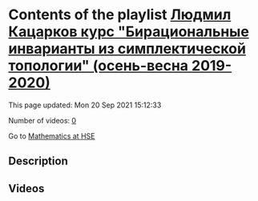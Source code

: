# Contents of the playlist [Людмил Кацарков курс "Бирациональные инварианты из симплектической топологии" (осень-весна 2019-2020)](https://www.youtube.com/playlist?list=PLq3E5oubNNoBw5K-IdnDwovzOGy_g9PZE)

This page updated: Mon 20 Sep 2021 15:12:33

Number of videos: [0](#videos)

Go to [Mathematics at HSE](../README.md)

## Description



## Videos

